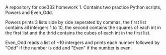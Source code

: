 A repository for coe332 homework 1. Contains two practice Python scripts, Powers and Even_Odd. 

Powers prints 3 lists side by side seperated by commas, the first list contains all intergers 1 to 10, the second contains the squares of each int in the first list and the thrid contains the cubes of each int in the first list. 

Even_Odd reads a list of ~10 intergers and prints each number followed by "Odd" if the number is odd and "Even" if the number is even.